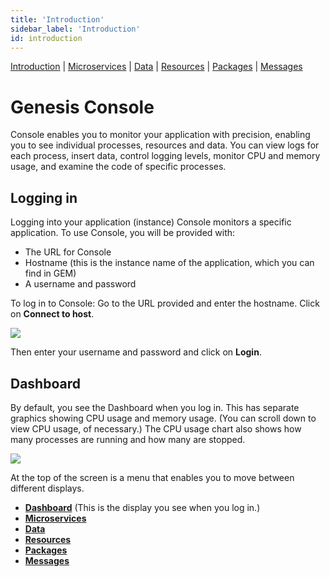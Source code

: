 ```yaml
---
title: 'Introduction'
sidebar_label: 'Introduction'
id: introduction
---
```


[Introduction](/operations/console/introduction/)  | [Microservices](/operations/console/microservices/) |  [Data](/operations/console/data/) | [Resources](/operations/console/resources/) | [Packages](/operations/console/packages/) | [Messages](/operations/console/messages/)

# Genesis Console
Console enables you to monitor your application with precision, enabling you to see individual processes, resources and data. You can view logs for each process, insert data, control logging levels, monitor CPU and memory usage, and examine the code of specific processes.
## Logging in
Logging into your application (instance)
Console monitors a specific application. To use Console, you will be provided with:
* The URL for Console
* Hostname (this is the instance name of the application, which you can find in GEM)
* A username and password

To log in to Console:
Go to the URL provided and enter the hostname. Click on **Connect to host**.

![](/img/con-hostname.png)

Then enter your username and password and click on **Login**.

## Dashboard
By default, you see the Dashboard when you log in. This has separate graphics showing CPU usage and memory usage. (You can scroll down to view CPU usage, of necessary.) The CPU usage chart also shows how many processes are running and how many are stopped.

![](/img/con-dashboard.png)

At the top of the screen is a menu that enables you to move between different displays.
* **[Dashboard](/operations/console/introduction/#dashboard)** (This is the display you see when you log in.)
* **[Microservices](/operations/console/microservices)**
* **[Data](/operations/console/data/)**
* **[Resources](/operations/console/resources/)**
* **[Packages](/operations/console/packages/)**
* **[Messages](/operations/console/messages/)**
